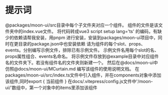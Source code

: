 # 提示词

@packages/moon-ui/src目录中每个子文件夹对应一个组件。 组件的文件是该文件夹中的index.vue文件。
将代码转成vue3 script setup lang='ts' 的编码，有缺少的依赖请帮我安装，用pnpm 进行安装，安装到packages/moon-ui项目中，同时在更目录的package.json中也安装依赖
请为组件的每个slot、props、events。分别编写示例文件，排除已有示例文件。 示例文件名用每个slot的名、props属性组合、events名命名。
将示例文件存放到@example目录中对应组件名的文件夹下。若没有组件名的文件夹则新建一个。
然后在@docs/moon-ui中 仿照@docs/moon-ui/MCurtain.md 编写该组件的使用说明文档。
在packages/moon-ui/src/index.ts文件中引入组件，并在components对象中添加该组件,同时export  { 当前组件 } 
在docs/.vitepress/config.js文件中'/moon-ui/'数组中，第一个对象中的items里添加该组件
